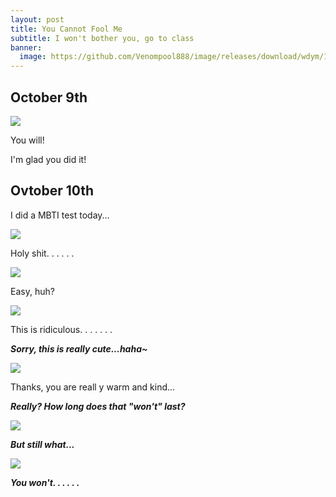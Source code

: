 ```yaml
---
layout: post 
title: You Cannot Fool Me
subtitle: I won't bother you, go to class
banner: 
  image: https://github.com/Venompool888/image/releases/download/wdym/1697200350688.jpeg
---
```

  
## October 9th  
  
![](https://github.com/Venompool888/image/releases/download/wdym/Screenshot_20231016_225732.jpg)  
  
You will!  
  
I'm glad you did it!  
  
## Ovtober 10th  
  
I did a MBTI test today...  
  
![](https://github.com/Venompool888/image/releases/download/wdym/Screenshot_20231016_230536.jpg)  
  
Holy shit. . . . . .  
  
![](https://github.com/Venompool888/image/releases/download/wdym/Screenshot_20231016_230742.jpg)  
  
Easy, huh?  
  
![](https://github.com/Venompool888/image/releases/download/wdym/Screenshot_20231016_230929.jpg)  
  
This is ridiculous. . . . . . .  
  
***Sorry, this is really cute...haha~***  
  
![](https://github.com/Venompool888/image/releases/download/wdym/Screenshot_20231016_231133.jpg)  
  
Thanks, you are reall y warm and kind...  
  
***Really? How long does that "won't" last?***  
  
![](https://github.com/Venompool888/image/releases/download/wdym/Screenshot_20231016_231518.jpg)  
  
***But still what...***  
  
![](https://github.com/Venompool888/image/releases/download/wdym/Screenshot_20231016_231631.jpg)  
  
***You won't. . . . . .***
